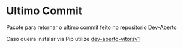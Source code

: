 # Ultimo Commit
Pacote para retornar o ultimo commit feito no repositório [Dev-Aberto](https://github.com/insper/dev-aberto/)

Caso queira instalar via Pip utilize [dev-aberto-vitorsv1](https://test.pypi.org/project/dev-aberto-vitorsv1/0.1/)
